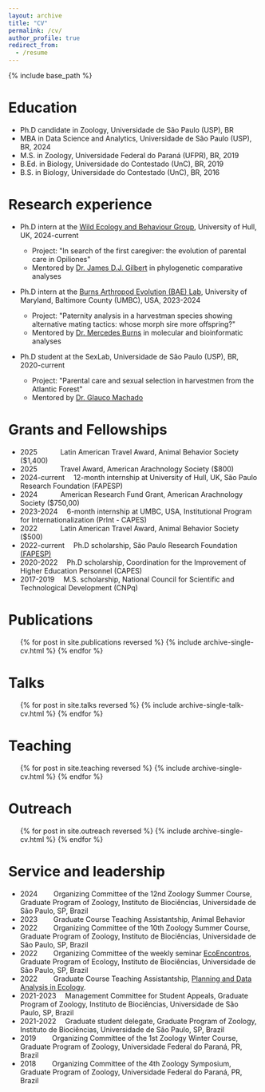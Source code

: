 ```yaml
---
layout: archive
title: "CV"
permalink: /cv/
author_profile: true
redirect_from:
  - /resume
---
```


{% include base_path %}

Education
======
* Ph.D candidate in Zoology, Universidade de São Paulo (USP), BR
* MBA in Data Science and Analytics, Universidade de São Paulo (USP), BR, 2024
* M.S. in Zoology, Universidade Federal do Paraná (UFPR), BR, 2019
* B.Ed. in Biology, Universidade do Contestado (UnC), BR, 2019
* B.S. in Biology, Universidade do Contestado (UnC), BR, 2016

Research experience
======
* Ph.D intern at the [Wild Ecology and Behaviour Group](https://wildecolhull.netlify.app/), University of Hull, UK, 2024-current
  * Project: "In search of the first caregiver: the evolution of parental care in Opiliones"
  * Mentored by [Dr. James D.J. Gilbert](https://scholar.google.com/citations?hl=en&user=FfSty4EAAAAJ) in phylogenetic comparative analyses

* Ph.D intern at the [Burns Arthropod Evolution (BAE) Lab](https://burnslab.umbc.edu/), University of Maryland, Baltimore County (UMBC), USA, 2023-2024
  * Project: "Paternity analysis in a harvestman species showing alternative mating tactics: whose morph sire more offspring?"
  * Mentored by [Dr. Mercedes Burns](https://scholar.google.com/citations?user=cTGdXOwAAAAJ&hl=en) in molecular and bioinformatic analyses

* Ph.D student at the SexLab, Universidade de São Paulo (USP), BR, 2020-current
  * Project: "Parental care and sexual selection in harvestmen from the Atlantic Forest"
  * Mentored by [Dr. Glauco Machado](https://scholar.google.com/citations?hl=en&user=FMfUMyMAAAAJ&view_op=list_works&sortby=pubdate)
  
Grants and Fellowships
======
* 2025&emsp;&emsp;&emsp; Latin American Travel Award, Animal Behavior Society ($1,400)
* 2025&emsp;&emsp;&emsp; Travel Award, American Arachnology Society ($800)
* 2024-current&emsp; 12-month internship at University of Hull, UK, São Paulo Research Foundation (FAPESP)
* 2024&emsp;&emsp;&emsp; American Research Fund Grant, American Arachnology Society ($750,00)
* 2023-2024&emsp; 6-month internship at UMBC, USA, Institutional Program for Internationalization (PrInt - CAPES)
* 2022&emsp;&emsp;&emsp; Latin American Travel Award, Animal Behavior Society ($500)
* 2022-current&emsp; Ph.D scholarship, São Paulo Research Foundation [(FAPESP)](https://bv.fapesp.br/pt/pesquisador/721096/lais-aline-grossel/)
* 2020-2022&emsp; Ph.D scholarship, Coordination for the Improvement of Higher Education Personnel (CAPES)
* 2017-2019&emsp; M.S. scholarship, National Council for Scientific and Technological Development (CNPq)

Publications
======
  <ul>{% for post in site.publications reversed %}
    {% include archive-single-cv.html %}
  {% endfor %}</ul>
  
Talks
======
  <ul>{% for post in site.talks reversed %}
    {% include archive-single-talk-cv.html  %}
  {% endfor %}</ul>
  
Teaching
======
  <ul>{% for post in site.teaching reversed %}
    {% include archive-single-cv.html %}
  {% endfor %}</ul>

Outreach
======
  <ul>{% for post in site.outreach reversed %}
    {% include archive-single-cv.html %}
  {% endfor %}</ul>
  
Service and leadership
======
* 2024&emsp;&emsp; Organizing Committee of the 12nd Zoology Summer Course, Graduate Program of Zoology, Instituto de Biociências, Universidade de São Paulo, SP, Brazil
* 2023&emsp;&emsp; Graduate Course Teaching Assistantship, Animal Behavior
* 2022&emsp;&emsp; Organizing Committee of the 10th Zoology Summer Course, Graduate Program of Zoology, Instituto de Biociências, Universidade de São Paulo, SP, Brazil
* 2022&emsp;&emsp; Organizing Committee of the weekly seminar [EcoEncontros](https://ecoencontros.ib.usp.br/), Graduate Program of Ecology, Instituto de Biociências, Universidade de São Paulo, SP, Brazil
* 2022&emsp;&emsp; Graduate Course Teaching Assistantship, [Planning and Data Analysis in Ecology](http://labtrop.ib.usp.br/doku.php?id=cursos:planeco:start).
* 2021-2023&emsp; Management Committee for Student Appeals, Graduate Program of Zoology, Instituto de Biociências, Universidade de São Paulo, SP, Brazil
* 2021-2022&emsp; Graduate student delegate, Graduate Program of Zoology, Instituto de Biociências, Universidade de São Paulo, SP, Brazil
* 2019&emsp;&emsp; Organizing Committee of the 1st Zoology Winter Course, Graduate Program of Zoology, Universidade Federal do Paraná, PR, Brazil
* 2018&emsp;&emsp; Organizing Committee of the 4th Zoology Symposium, Graduate Program of Zoology, Universidade Federal do Paraná, PR, Brazil

